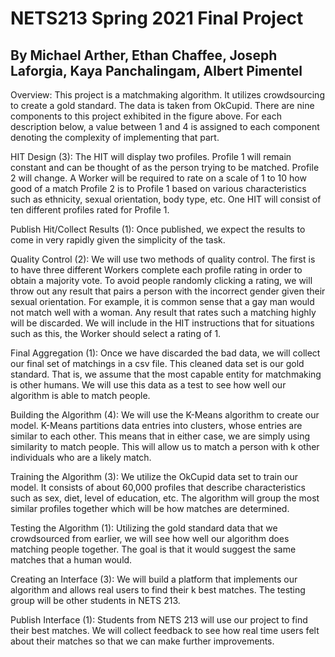 <h1>NETS213 Spring 2021 Final Project</h1>

<h2> By Michael Arther, Ethan Chaffee, Joseph Laforgia, Kaya Panchalingam, Albert Pimentel </h2>

Overview:
This project is a matchmaking algorithm. It utilizes crowdsourcing to create a gold standard. The
data is taken from OkCupid. There are nine components to this project exhibited in the figure
above. For each description below, a value between 1 and 4 is assigned to each component
denoting the complexity of implementing that part.

HIT Design (3):
The HIT will display two profiles. Profile 1 will remain constant and can be thought of as the
person trying to be matched. Profile 2 will change. A Worker will be required to rate on a scale
of 1 to 10 how good of a match Profile 2 is to Profile 1 based on various characteristics such as
ethnicity, sexual orientation, body type, etc. One HIT will consist of ten different profiles rated
for Profile 1.

Publish Hit/Collect Results (1):
Once published, we expect the results to come in very rapidly given the simplicity of the task.

Quality Control (2):
We will use two methods of quality control. The first is to have three different Workers
complete each profile rating in order to obtain a majority vote. To avoid people randomly
clicking a rating, we will throw out any result that pairs a person with the incorrect gender given
their sexual orientation. For example, it is common sense that a gay man would not match well
with a woman. Any result that rates such a matching highly will be discarded. We will include in
the HIT instructions that for situations such as this, the Worker should select a rating of 1.

Final Aggregation (1):
Once we have discarded the bad data, we will collect our final set of matchings in a csv file. This cleaned data set is our gold standard. That is, we assume that the most capable entity
for matchmaking is other humans. We will use this data as a test to see how well our algorithm
is able to match people.

Building the Algorithm (4):
We will use the K-Means algorithm to create our model. K-Means partitions data entries into
clusters, whose entries are similar to each other. This means that in either case, we are simply
using similarity to match people. This will allow us to match a person with k other individuals
who are a likely match.

Training the Algorithm (3):
We utilize the OkCupid data set to train our model. It consists of about 60,000 profiles that
describe characteristics such as sex, diet, level of education, etc. The algorithm will group the
most similar profiles together which will be how matches are determined.

Testing the Algorithm (1):
Utilizing the gold standard data that we crowdsourced from earlier, we will see how well our
algorithm does matching people together. The goal is that it would suggest the same matches
that a human would.

Creating an Interface (3):
We will build a platform that implements our algorithm and allows real users to find their k best
matches. The testing group will be other students in NETS 213.

Publish Interface (1):
Students from NETS 213 will use our project to find their best matches. We will collect feedback
to see how real time users felt about their matches so that we can make further improvements.
